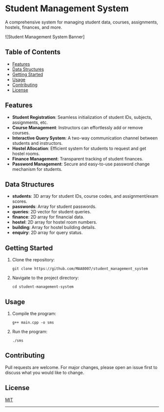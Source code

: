 
# Student Management System

A comprehensive system for managing student data, courses, assignments, hostels, finances, and more.

![Student Management System Banner]

## Table of Contents

- [Features](#features)
- [Data Structures](#data-structures)
- [Getting Started](#getting-started)
- [Usage](#usage)
- [Contributing](#contributing)
- [License](#license)

## Features

- **Student Registration**: Seamless initialization of student IDs, subjects, assignments, etc.
- **Course Management**: Instructors can effortlessly add or remove courses.
- **Interactive Query System**: A two-way communication channel between students and instructors.
- **Hostel Allocation**: Efficient system for students to request and get hostel rooms.
- **Finance Management**: Transparent tracking of student finances.
- **Password Management**: Secure and easy-to-use password change mechanism for students.

## Data Structures

- **students**: 3D array for student IDs, course codes, and assignment/exam scores.
- **passwords**: Array for student passwords.
- **queries**: 2D vector for student queries.
- **finance**: 2D array for financial data.
- **hostel**: 2D array for hostel room numbers.
- **building**: Array for hostel building details.
- **enquiry**: 2D array for query status.


## Getting Started

1. Clone the repository:
   ```
   git clone https://github.com/MAA8007/student_management_system
   ```
2. Navigate to the project directory:
   ```
   cd student-management-system
   ```

## Usage

1. Compile the program:
   ```
   g++ main.cpp -o sms
   ```
2. Run the program:
   ```
   ./sms
   ```

## Contributing

Pull requests are welcome. For major changes, please open an issue first to discuss what you would like to change.

## License

[MIT](https://choosealicense.com/licenses/mit/)

---

